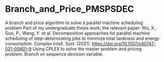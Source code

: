 # Branch_and_Price_PMSPSDEC
A branch and price algorithm to solve a parallel machine scheduling problem
Part of my undergraduate thesis work, the relevant paper: Wu, X., Guo, P., Wang, Y. et al. Decomposition approaches for parallel machine scheduling of step-deteriorating jobs to minimize total tardiness and energy consumption. Complex Intell. Syst. (2021). https://doi.org/10.1007/s40747-021-00601-9
Using CPLEX to solve the master problem and pricing problem. Branch on sequence decision variable.

